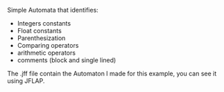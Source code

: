 Simple Automata that identifies:
- Integers constants
- Float constants
- Parenthesization
- Comparing operators
- arithmetic operators
- comments (block and single lined)

The .jff file contain the Automaton I made for this example, you can see it using JFLAP.